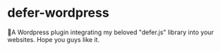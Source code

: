 # defer-wordpress
🔌A Wordpress plugin integrating my beloved "defer.js" library into your websites. Hope you guys like it.
